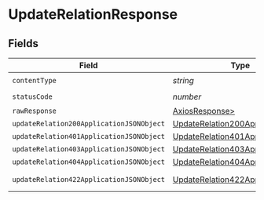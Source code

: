# UpdateRelationResponse


## Fields

| Field                                                                                           | Type                                                                                            | Required                                                                                        | Description                                                                                     |
| ----------------------------------------------------------------------------------------------- | ----------------------------------------------------------------------------------------------- | ----------------------------------------------------------------------------------------------- | ----------------------------------------------------------------------------------------------- |
| `contentType`                                                                                   | *string*                                                                                        | :heavy_check_mark:                                                                              | N/A                                                                                             |
| `statusCode`                                                                                    | *number*                                                                                        | :heavy_check_mark:                                                                              | N/A                                                                                             |
| `rawResponse`                                                                                   | [AxiosResponse>](https://axios-http.com/docs/res_schema)                                        | :heavy_minus_sign:                                                                              | N/A                                                                                             |
| `updateRelation200ApplicationJSONObject`                                                        | [UpdateRelation200ApplicationJSON](../../models/operations/updaterelation200applicationjson.md) | :heavy_minus_sign:                                                                              | OK                                                                                              |
| `updateRelation401ApplicationJSONObject`                                                        | [UpdateRelation401ApplicationJSON](../../models/operations/updaterelation401applicationjson.md) | :heavy_minus_sign:                                                                              | Unauthenticated                                                                                 |
| `updateRelation403ApplicationJSONObject`                                                        | [UpdateRelation403ApplicationJSON](../../models/operations/updaterelation403applicationjson.md) | :heavy_minus_sign:                                                                              | Forbidden                                                                                       |
| `updateRelation404ApplicationJSONObject`                                                        | [UpdateRelation404ApplicationJSON](../../models/operations/updaterelation404applicationjson.md) | :heavy_minus_sign:                                                                              | Not Found                                                                                       |
| `updateRelation422ApplicationJSONObject`                                                        | [UpdateRelation422ApplicationJSON](../../models/operations/updaterelation422applicationjson.md) | :heavy_minus_sign:                                                                              | Invalid data posted                                                                             |